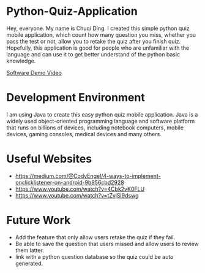 # Python-Quiz-Application



Hey, everyone. My name is Chuqi Ding. I created this simple python quiz mobile application, which count how many question you miss, whether you pass the test or not, allow you to retake the quiz after you finish quiz. Hopefully, this application is good for people who are unfamiliar with the language and can use it to get better understand of the python basic knowledge.


[Software Demo Video](http://youtube.link.goes.here)

# Development Environment

I am using Java to create this easy python quiz mobile application. Java is a widely used object-oriented programming language and software platform that runs on billions of devices, including notebook computers, mobile devices, gaming consoles, medical devices and many others.

# Useful Websites


* https://medium.com/@CodyEngel/4-ways-to-implement-onclicklistener-on-android-9b956cbd2928
* https://www.youtube.com/watch?v=4Cbk2vK0FLU
* https://www.youtube.com/watch?v=tZvjSl9dswg


# Future Work

* Add the feature that only allow users retake the quiz if they fail.
* Be able to save the question that users missed and allow users to review them latter. 
* link with a python question database so the quiz could be auto generated. 
